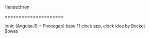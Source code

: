 Hendechron

=====================

Ionic (AngularJS + Phonegap) base 11 clock app, clock idea by Becket Bowes
